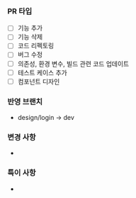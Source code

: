 ### PR 타입
- [ ] 기능 추가
- [ ] 기능 삭제
- [ ] 코드 리펙토링
- [ ] 버그 수정
- [ ] 의존성, 환경 변수, 빌드 관련 코드 업데이트
- [ ] 테스트 케이스 추가
- [ ] 컴포넌트 디자인

### 반영 브랜치
- design/login -> dev

### 변경 사항
- 

### 특이 사항
- 
